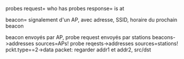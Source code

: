 probes request= who has
probes response= is at

beacon= signalement d'un AP, avec adresse, SSID, horaire du prochain beacon

beacon envoyés par AP, probe request envoyés par stations
beacons->addresses sources=APs!
probe reqests->addresses sources=stations!
pckt.type==2->data packet: regarder addr1 et addr2, src/dst


